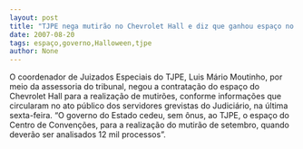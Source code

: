 ```yaml
---
layout: post
title: "TJPE nega mutirão no Chevrolet Hall e diz que ganhou espaço no Centro de Convenções do Governo"
date: 2007-08-20
tags: espaço,governo,Halloween,tjpe
author: None
---
```

O coordenador de Juizados Especiais do TJPE, Luis M&aacute;rio Moutinho, por meio da assessoria do tribunal, negou a contrata&ccedil;&atilde;o do espa&ccedil;o do Chevrolet Hall para a realiza&ccedil;&atilde;o de mutir&otilde;es, conforme informa&ccedil;&otilde;es que circularam no ato p&uacute;blico dos servidores grevistas do Judici&aacute;rio, na &uacute;ltima sexta-feira.
&ldquo;O governo do Estado cedeu, sem &ocirc;nus, ao TJPE, o espa&ccedil;o do Centro de Conven&ccedil;&otilde;es, para a realiza&ccedil;&atilde;o do mutir&atilde;o de setembro, quando dever&atilde;o ser analisados 12 mil processos&rdquo;.
 
